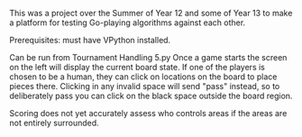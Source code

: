 This was a project over the Summer of Year 12 and some of Year 13 to make a
platform for testing Go-playing algorithms against each other.

Prerequisites: must have VPython installed. 

Can be run from Tournament Handling 5.py
Once a game starts the screen on the left will display the current board state.
If one of the players is chosen to be a human, they can click on locations on
the board to place pieces there. Clicking in any invalid space will send "pass"
instead, so to deliberately pass you can click on the black space outside the
board region.

Scoring does not yet accurately assess who controls areas if the areas are not
entirely surrounded.
